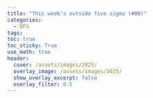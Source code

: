 ```yaml
---
title: "This week's outside five sigma (#00)"
categories:
  - OFS
tags:
toc: true
toc_sticky: True
use_math: true
header:
  cover: /assets/images/2025/
  overlay_image: /assets/images/2025/
  show_overlay_excerpt: false
  overlay_filter: 0.5
---
```

